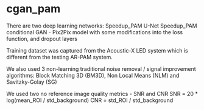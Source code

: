 # cgan_pam
There are two deep learning networks:
Speedup_PAM U-Net
Speedup_PAM conditional GAN - Pix2Pix model with some modifications into the loss function, and dropout layers

Training dataset was captured from the Acoustic-X LED system which is different from the testing AR-PAM system.

We also used 3 non-learning traditional noise removal / signal improvement algorithms: Block Matching 3D (BM3D), Non Local Means (NLM) and Savitzky-Golay (SG)

We used two no reference image quality metrics - SNR and CNR
SNR = 20 * log(mean_ROI / std_background)
CNR = std_ROI / std_background
